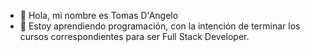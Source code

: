 - 👋 Hola, mi nombre es Tomas D'Angelo
- 🌱 Estoy aprendiendo programación, con la intención de terminar los cursos correspondientes para ser Full Stack Developer. 

<!---
TomasDangelo/TomasDangelo is a ✨ special ✨ repository because its `README.md` (this file) appears on your GitHub profile.
You can click the Preview link to take a look at your changes.
--->
